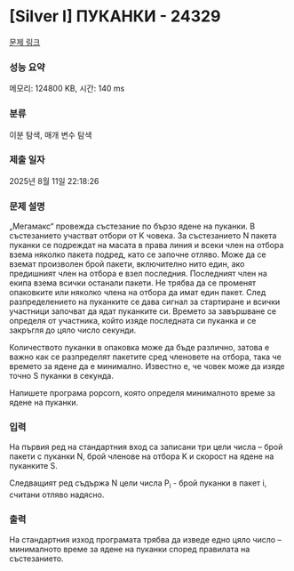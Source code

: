 # [Silver I] ПУКАНКИ - 24329 

[문제 링크](https://www.acmicpc.net/problem/24329) 

### 성능 요약

메모리: 124800 KB, 시간: 140 ms

### 분류

이분 탐색, 매개 변수 탐색

### 제출 일자

2025년 8월 11일 22:18:26

### 문제 설명

<p>„Мегамакс“ провежда състезание по бързо ядене на пуканки. В състезанието участват отбори от K човека. За състезанието N пакета пуканки се подреждат на масата в права линия и всеки член на отбора взема няколко пакета подред, като се започне отляво. Може да се вземат произволен брой пакети, включително нито един, ако предишният член на отбора е взел последния. Последният член на екипа взема всички останали пакети. Не трябва да се променят опаковките или няколко члена на отбора да имат един пакет. След разпределението на пуканките се дава сигнал за стартиране и всички участници започват да ядат пуканките си. Времето за завършване се определя от участника, който изяде последната си пуканка и се закръгля до цяло число секунди.</p>

<p>Количеството пуканки в опаковка може да бъде различно, затова е важно как се разпределят пакетите сред членовете на отбора, така че времето за ядене да е минимално. Известно е, че човек може да изяде точно S пуканки в секунда.</p>

<p>Напишете програма popcorn, която определя минималното време за ядене на пуканки.</p>

### 입력 

 <p>На първия ред на стандартния вход са записани три цели числа – брой пакети с пуканки N, брой членове на отбора K и скорост на ядене на пуканките S.</p>

<p>Следващият ред съдържа N цели числа P<sub>i</sub> - брой пуканки в пакет i, считани отляво надясно.</p>

### 출력 

 <p>На стандартния изход програмата трябва да изведе едно цяло число – минималното време за ядене на пуканки според правилата на състезанието.</p>

